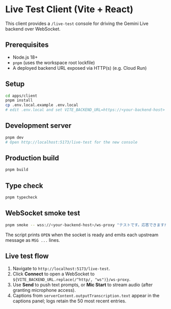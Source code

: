 # Live Test Client (Vite + React)

This client provides a `/live-test` console for driving the Gemini Live backend over WebSocket.

## Prerequisites

- Node.js 18+
- `pnpm` (uses the workspace root lockfile)
- A deployed backend URL exposed via HTTP(s) (e.g. Cloud Run)

## Setup

```bash
cd apps/client
pnpm install
cp .env.local.example .env.local
# edit .env.local and set VITE_BACKEND_URL=https://<your-backend-host>
```

## Development server

```bash
pnpm dev
# Open http://localhost:5173/live-test for the new console
```

## Production build

```bash
pnpm build
```

## Type check

```bash
pnpm typecheck
```

## WebSocket smoke test

```bash
pnpm smoke -- wss://<your-backend-host>/ws-proxy "テストです。応答できますか？"
```

The script prints `OPEN` when the socket is ready and emits each upstream message as `MSG ...` lines.

## Live test flow

1. Navigate to `http://localhost:5173/live-test`.
2. Click **Connect** to open a WebSocket to `${VITE_BACKEND_URL.replace(/^http/, "ws")}/ws-proxy`.
3. Use **Send** to push text prompts, or **Mic Start** to stream audio (after granting microphone access).
4. Captions from `serverContent.outputTranscription.text` appear in the captions panel; logs retain the 50 most recent entries.
